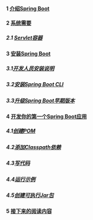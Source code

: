 #### 1 [介绍Spring Boot](https://docs.spring.io/spring-boot/docs/current/reference/html/getting-started.html#getting-started-introducing-spring-boot)
  #### 2 [系统需要](https://docs.spring.io/spring-boot/docs/current/reference/html/getting-started.html#getting-started-system-requirements)
##### 2.1 [Servlet容器](https://docs.spring.io/spring-boot/docs/current/reference/html/getting-started.html#getting-started-system-requirements-servlet-containers)
#### 3 [安装Spring Boot](https://docs.spring.io/spring-boot/docs/current/reference/html/getting-started.html#getting-started-installing-spring-boot)
##### 3.1[开发人员安装说明](https://docs.spring.io/spring-boot/docs/current/reference/html/getting-started.html#getting-started-installation-instructions-for-java)
##### 3.2[安装Spring Boot CLI](https://docs.spring.io/spring-boot/docs/current/reference/html/getting-started.html#getting-started-installing-the-cli)
##### 3.3[升级Spring Boot早期版本](https://docs.spring.io/spring-boot/docs/current/reference/html/getting-started.html#getting-started-upgrading-from-an-earlier-version)
#### 4 [开发你的第一个Spring Boot应用](https://docs.spring.io/spring-boot/docs/current/reference/html/getting-started.html#getting-started-first-application)
##### 4.1[创建POM](https://docs.spring.io/spring-boot/docs/current/reference/html/getting-started.html#getting-started-first-application-pom)
##### 4.2[添加Classpath依赖](https://docs.spring.io/spring-boot/docs/current/reference/html/getting-started.html#getting-started-first-application-dependencies)
##### 4.3[写代码](https://docs.spring.io/spring-boot/docs/current/reference/html/getting-started.html#getting-started-first-application-code)
##### 4.4[运行示例](https://docs.spring.io/spring-boot/docs/current/reference/html/getting-started.html#getting-started-first-application-run)
##### 4.5[创建可执行Jar包](https://docs.spring.io/spring-boot/docs/current/reference/html/getting-started.html#getting-started-first-application-executable-jar)
#### 5 [接下来的阅读内容](https://docs.spring.io/spring-boot/docs/current/reference/html/getting-started.html#getting-started-whats-next)
